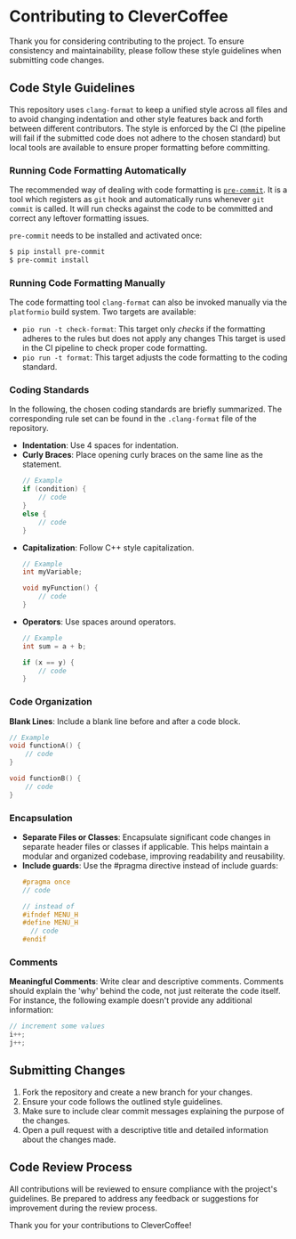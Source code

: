 # Contributing to CleverCoffee

Thank you for considering contributing to the project. To ensure consistency and maintainability, please follow these style
guidelines when submitting code changes.

## Code Style Guidelines

This repository uses `clang-format` to keep a unified style across all files and to avoid changing indentation and other style
features back and forth between different contributors. The style is enforced by the CI (the pipeline will fail if the
submitted code does not adhere to the chosen standard) but local tools are available to ensure proper formatting before
committing.

### Running Code Formatting Automatically

The recommended way of dealing with code formatting is [`pre-commit`](https://pre-commit.com/). It is a tool which registers
as `git` hook and automatically runs whenever `git commit` is called. It will run checks against the code to be committed and
correct any leftover formatting issues.

`pre-commit` needs to be installed and activated once:

```bash
$ pip install pre-commit
$ pre-commit install
```

### Running Code Formatting Manually

The code formatting tool `clang-format` can also be invoked manually via the `platformio` build system. Two targets are
available:

* `pio run -t check-format`: This target only *checks* if the formatting adheres to the rules but does not apply any changes
  This target is used in the CI pipeline to check proper code formatting.
* `pio run -t format`: This target adjusts the code formatting to the coding standard.

### Coding Standards

In the following, the chosen coding standards are briefly summarized. The corresponding rule set can be found in the
`.clang-format` file of the repository.

- **Indentation**: Use 4 spaces for indentation.
- **Curly Braces**: Place opening curly braces on the same line as the statement.
  ```cpp
  // Example
  if (condition) {
      // code
  }
  else {
      // code
  }
  ```
- **Capitalization**: Follow C++ style capitalization.
  ```cpp
  // Example
  int myVariable;
  
  void myFunction() {
      // code
  }
  ```
- **Operators**: Use spaces around operators.
  ```cpp
  // Example
  int sum = a + b;
  
  if (x == y) {
      // code
  }
  ```

### Code Organization

**Blank Lines**: Include a blank line before and after a code block.
  ```cpp
  // Example
  void functionA() {
      // code
  }

  void functionB() {
      // code
  }
  ```

### Encapsulation

- **Separate Files or Classes**: Encapsulate significant code changes in separate header files or classes if applicable. This helps maintain a modular and organized codebase, improving readability and reusability.
- **Include guards**: Use the #pragma directive instead of include guards:
  ```cpp
  #pragma once
  // code

  // instead of
  #ifndef MENU_H
  #define MENU_H
    // code
  #endif
  ```

### Comments

**Meaningful Comments**: Write clear and descriptive comments. Comments should explain the 'why' behind the code, not just reiterate the code itself. For instance, the following example doesn't provide any additional information:
  ```cpp
  // increment some values
  i++;
  j++;
  ```

## Submitting Changes

1. Fork the repository and create a new branch for your changes.
2. Ensure your code follows the outlined style guidelines.
3. Make sure to include clear commit messages explaining the purpose of the changes.
4. Open a pull request with a descriptive title and detailed information about the changes made.

## Code Review Process

All contributions will be reviewed to ensure compliance with the project's guidelines. Be prepared to address any feedback or suggestions for improvement during the review process.

Thank you for your contributions to CleverCoffee!
